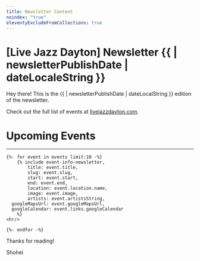 ```yaml
---
title: Newsletter Content
noindex: "true"
eleventyExcludeFromCollections: true
---
```


# [Live Jazz Dayton] Newsletter {{ | newsletterPublishDate | dateLocaleString }}

Hey there! This is the {{ | newsletterPublishDate | dateLocalString }} edition of the newsletter.

Check out the full list of events at [livejazzdayton.com](https://livejazzdayton.com).

# Upcoming Events

<hr/>

	{%- for event in events limit:10 -%}
		{% include event-info-newsletter, 
			title: event.title,
			slug: event.slug,
			start: event.start,
			end: event.end,
			location: event.location.name,
			image: event.image,
			artists: event.artistsString,
      googleMapsUrl: event.googleMapsUrl,
      googleCalendar: event.links.googleCalendar
		%}
    <hr/>

	{%- endfor -%}


Thanks for reading!

Shohei